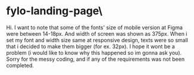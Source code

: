 # fylo-landing-page\
Hi. I want to note that some of the fonts' size of mobile version at Figma were between 14-18px. And width of screen was shown as 375px. When i set my font and width size same at responsive design, texts were so small that i decided to make them bigger (for ex. 32px). I hope it wont be a problem (i would like to know why this happened so im gonna ask you). Sorry for the messy coding, and if any of the requirements was not been completed.
